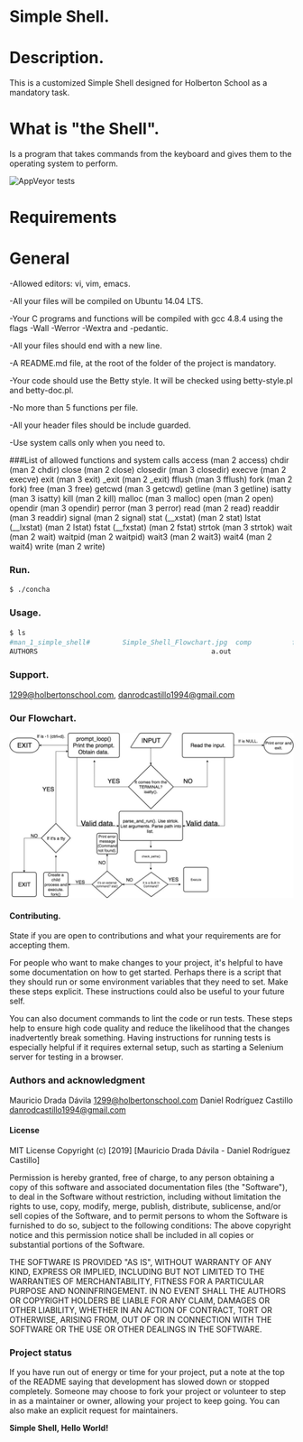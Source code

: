 # Simple Shell.

# Description.
This is a customized Simple Shell designed for Holberton School as a mandatory task.

# What is "the Shell".
Is a program that takes commands from the keyboard and gives them to the operating system to perform.

![AppVeyor tests](https://img.shields.io/appveyor/tests/NZSmartie/coap-net-iu0to.svg?passed_label=good&failed_label=bad&skipped_label=n%2Fa)

# Requirements
# General
-Allowed editors: vi, vim, emacs.

-All your files will be compiled on Ubuntu 14.04 LTS.

-Your C programs and functions will be compiled with gcc 4.8.4 using the flags -Wall -Werror -Wextra and -pedantic.

-All your files should end with a new line.

-A README.md file, at the root of the folder of the project is mandatory.

-Your code should use the Betty style. It will be checked using betty-style.pl and betty-doc.pl.

-No more than 5 functions per file.

-All your header files should be include guarded.

-Use system calls only when you need to.

###List of allowed functions and system calls
 access (man 2 access)
 chdir (man 2 chdir)
 close (man 2 close)
 closedir (man 3 closedir)
 execve (man 2 execve)
 exit (man 3 exit)
 _exit (man 2 _exit)
 fflush (man 3 fflush)
 fork (man 2 fork)
 free (man 3 free)
 getcwd (man 3 getcwd)
 getline (man 3 getline)
 isatty (man 3 isatty)
 kill (man 2 kill)
 malloc (man 3 malloc)
 open (man 2 open)
 opendir (man 3 opendir)
 perror (man 3 perror)
 read (man 2 read)
 readdir (man 3 readdir)
 signal (man 2 signal)
 stat (__xstat) (man 2 stat)
 lstat (__lxstat) (man 2 lstat)
 fstat (__fxstat) (man 2 fstat)
 strtok (man 3 strtok)
 wait (man 2 wait)
 waitpid (man 2 waitpid)
 wait3 (man 2 wait3)
 wait4 (man 2 wait4)
 write (man 2 write)

### Run.
```bash
$ ./concha
```

### Usage.
```bash
$ ls
#man_1_simple_shell#	    Simple_Shell_Flowchart.jpg	comp	      fork.c		ls		    put.c	    tokens.c
AUTHORS			    					          a.out				    		    concha       free.c  man_1_simple_shell  remove_deleted  tty
```

### Support.
1299@holbertonschool.com, danrodcastillo1994@gmail.com

### Our Flowchart.

![Flowchart](Simple_Shell_Flowchart.jpg)

#### Contributing.
State if you are open to contributions and what your requirements are for accepting them.

For people who want to make changes to your project, it's helpful to have some documentation on how to get started. Perhaps there is a script that they should run or some environment variables that they need to set. Make these steps explicit. These instructions could also be useful to your future self.

You can also document commands to lint the code or run tests. These steps help to ensure high code quality and reduce the likelihood that the changes inadvertently break something. Having instructions for running tests is especially helpful if it requires external setup, such as starting a Selenium server for testing in a browser.

### Authors and acknowledgment
Mauricio Drada Dávila 1299@holbertonschool.com
Daniel Rodríguez Castillo danrodcastillo1994@gmail.com

#### License
MIT License
Copyright (c) [2019] [Mauricio Drada Dávila - Daniel Rodríguez Castillo]

Permission is hereby granted, free of charge, to any person obtaining a copy of this software and associated documentation files (the "Software"), to deal in the Software without restriction, including without limitation the rights to use, copy, modify, merge, publish, distribute, sublicense, and/or sell copies of the Software, and to permit persons to whom the Software is furnished to do so, subject to the following conditions:
The above copyright notice and this permission notice shall be included in all copies or substantial portions of the Software.

THE SOFTWARE IS PROVIDED "AS IS", WITHOUT WARRANTY OF ANY KIND, EXPRESS OR IMPLIED, INCLUDING BUT NOT LIMITED TO THE WARRANTIES OF MERCHANTABILITY, FITNESS FOR A PARTICULAR PURPOSE AND NONINFRINGEMENT. IN NO EVENT SHALL THE AUTHORS OR COPYRIGHT HOLDERS BE LIABLE FOR ANY CLAIM, DAMAGES OR OTHER LIABILITY, WHETHER IN AN ACTION OF CONTRACT, TORT OR OTHERWISE, ARISING FROM, OUT OF OR IN CONNECTION WITH THE SOFTWARE OR THE USE OR OTHER DEALINGS IN THE SOFTWARE.
### Project status
If you have run out of energy or time for your project, put a note at the top of the README saying that development has slowed down or stopped completely. Someone may choose to fork your project or volunteer to step in as a maintainer or owner, allowing your project to keep going. You can also make an explicit request for maintainers.

**Simple Shell, Hello World!**
